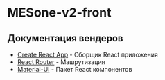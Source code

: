 # MESone-v2-front

## Документация вендеров

- [Create React App](https://create-react-app.dev/docs/getting-started) - Сборщик React приложения
- [React Router](https://reactrouter.com/web/guides/quick-start) - Машрутизация
- [Material-UI](https://create-react-app.dev/docs/getting-started) - Пакет React компонентов
